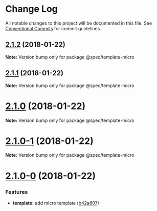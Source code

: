 # Change Log

All notable changes to this project will be documented in this file.
See [Conventional Commits](https://conventionalcommits.org) for commit guidelines.

<a name="2.1.2"></a>
## [2.1.2](https://github.com/joshblack/spec/tree/master/packages/spec-template-micro/compare/v2.1.1...v2.1.2) (2018-01-22)




**Note:** Version bump only for package @spec/template-micro

<a name="2.1.1"></a>
## [2.1.1](https://github.com/joshblack/spec/tree/master/packages/spec-template-micro/compare/v2.1.0...v2.1.1) (2018-01-22)




**Note:** Version bump only for package @spec/template-micro

<a name="2.1.0"></a>
# [2.1.0](https://github.com/joshblack/spec/tree/master/packages/spec-template-micro/compare/v2.1.0-1...v2.1.0) (2018-01-22)




**Note:** Version bump only for package @spec/template-micro

<a name="2.1.0-1"></a>
# [2.1.0-1](https://github.com/joshblack/spec/tree/master/packages/spec-template-micro/compare/v2.1.0-0...v2.1.0-1) (2018-01-22)




**Note:** Version bump only for package @spec/template-micro

<a name="2.1.0-0"></a>
# [2.1.0-0](https://github.com/joshblack/spec/tree/master/packages/spec-template-micro/compare/v2.0.0...v2.1.0-0) (2018-01-22)


### Features

* **template:** add micro template ([b42a807](https://github.com/joshblack/spec/tree/master/packages/spec-template-micro/commit/b42a807))
